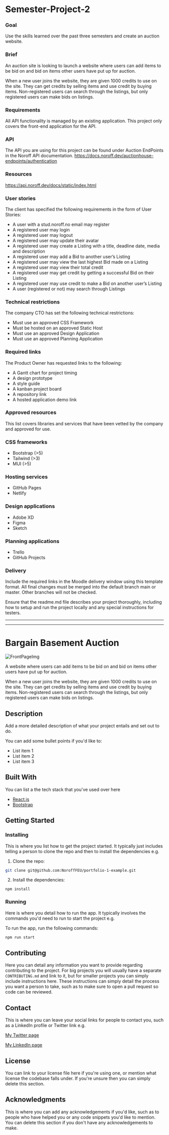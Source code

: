 # Semester-Project-2

### Goal

Use the skills learned over the past three semesters and create an auction website.

### Brief

An auction site is looking to launch a website where users can add items to be bid on and bid on items other users have put up for auction.

When a new user joins the website, they are given 1000 credits to use on the site. They can get credits by selling items and use credit by buying items. Non-registered users can search through the listings, but only registered users can make bids on listings.

### Requirements

All API functionality is managed by an existing application. This project only covers the front-end application for the API.

### API

The API you are using for this project can be found under Auction EndPoints in the Noroff API documentation. https://docs.noroff.dev/auctionhouse-endpoints/authentication

### Resources

https://api.noroff.dev/docs/static/index.html

### User stories

The client has specified the following requirements in the form of User Stories:

- A user with a stud.noroff.no email may register
- A registered user may login
- A registered user may logout
- A registered user may update their avatar
- A registered user may create a Listing with a title, deadline date, media and description
- A registered user may add a Bid to another user’s Listing
- A registered user may view the last highest Bid made on a Listing
- A registered user may view their total credit
- A registered user may get credit by getting a successful Bid on their Listing
- A registered user may use credit to make a Bid on another user’s Listing
- A user (registered or not) may search through Listings

### Technical restrictions

The company CTO has set the following technical restrictions:

- Must use an approved CSS Framework
- Must be hosted on an approved Static Host
- Must use an approved Design Application
- Must use an approved Planning Application

### Required links

The Product Owner has requested links to the following:

- A Gantt chart for project timing
- A design prototype
- A style guide
- A kanban project board
- A repository link
- A hosted application demo link

### Approved resources

This list covers libraries and services that have been vetted by the company and approved for use.

### CSS frameworks

- Bootstrap (>5)
- Tailwind (>3)
- MUI (>5)

### Hosting services

- GitHub Pages
- Netlify
### Design applications
- Adobe XD
- Figma
- Sketch

### Planning applications
- Trello
- GitHub Projects

### Delivery
Include the required links in the Moodle delivery window using this template format. All final changes must be merged into the default branch main or master. Other branches will not be checked.

Ensure that the readme.md file describes your project thoroughly, including how to setup and run the project locally and any special instructions for testers.

<hr/>
<hr/>

# Bargain Basement Auction


![FrontPageImg](https://github.com/martinMr79/Semester-Project-2/assets/80599295/29c5da97-3282-4afd-9b04-60c1b835980d)

A website where users can add items to be bid on and bid on items other users have put up for auction.

When a new user joins the website, they are given 1000 credits to use on the site. They can get credits by selling items and use credit by buying items. Non-registered users can search through the listings, but only registered users can make bids on listings.

## Description

Add a more detailed description of what your project entails and set out to do.

You can add some bullet points if you'd like to:

- List item 1
- List item 2
- List item 3

## Built With

You can list a the tech stack that you've used over here

- [React.js](https://reactjs.org/)
- [Bootstrap](https://getbootstrap.com)

## Getting Started

### Installing

This is where you list how to get the project started. It typically just includes telling a person to clone the repo and then to install the dependencies e.g.

1. Clone the repo:

```bash
git clone git@github.com:NoroffFEU/portfolio-1-example.git
```

2. Install the dependencies:

```
npm install
```

### Running

Here is where you detail how to run the app. It typically involves the commands you'd need to run to start the project e.g.

To run the app, run the following commands:

```bash
npm run start
```

## Contributing

Here you can detail any information you want to provide regarding contributing to the project. For big projects you will usually have a separate `CONTRIBUTING.md` and link to it, but for smaller projects you can simply include instructions here. These instructions can simply detail the process you want a person to take, such as to make sure to open a pull request so code can be reviewed.

## Contact

This is where you can leave your social links for people to contact you, such as a LinkedIn profile or Twitter link e.g.

[My Twitter page](www.twitter.com)

[My LinkedIn page](www.linkedin.com)

## License

You can link to your license file here if you're using one, or mention what license the codebase falls under. If you're unsure then you can simply delete this section.

## Acknowledgments

This is where you can add any acknowledgements if you'd like, such as to people who have helped you or any code snippets you'd like to mention. You can delete this section if you don't have any acknowledgements to make.




